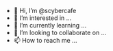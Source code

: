 - 👋 Hi, I’m @scybercafe
- 👀 I’m interested in ...
- 🌱 I’m currently learning ...
- 💞️ I’m looking to collaborate on ...
- 📫 How to reach me ...

<!---
scybercafe/scybercafe is a ✨ special ✨ repository because its `README.md` (this file) appears on your GitHub profile.
You can click the Preview link to take a look at your changes.
--->
